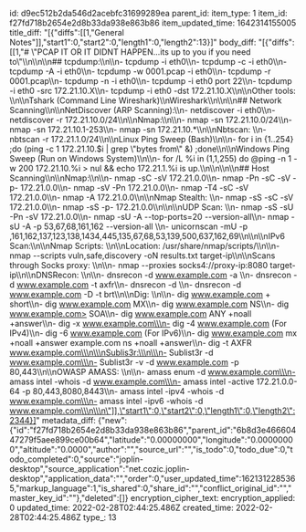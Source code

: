 id: d9ec512b2da546d2acebfc31699289ea
parent_id: 
item_type: 1
item_id: f27fd718b2654e2d8b33da938e863b86
item_updated_time: 1642314155005
title_diff: "[{\"diffs\":[[1,\"General Notes\"]],\"start1\":0,\"start2\":0,\"length1\":0,\"length2\":13}]"
body_diff: "[{\"diffs\":[[1,\"# \\\"PCAP IT OR IT DIDNT HAPPEN...its up to you if you need to\\\"\\\n\\\n\\\n## tcpdump:\\\n\\\n- tcpdump -i eth0\\\n- tcpdump -c -i eth0\\\n- tcpdump -A -i eth0\\\n- tcpdump -w 0001.pcap -i eth0\\\n- tcpdump -r 0001.pcap\\\n- tcpdump -n -i eth0\\\n- tcpdump -i eth0 port 22\\\n- tcpdump -i eth0 -src 172.21.10.X\\\n- tcpdump -i eth0 -dst 172.21.10.X\\\n\\\nOther tools: \\\n\\\nTshark (Command Line Wireshark)\\\nWireshark\\\n\\\n\\\n## Network Scanning\\\n\\\nNetDiscover (ARP Scanning):\\\n- netdiscover -i eth0\\\n- netdiscover -r 172.21.10.0/24\\\n\\\nNmap:\\\n\\\n- nmap -sn 172.21.10.0/24\\\n- nmap -sn 172.21.10.1-253\\\n- nmap -sn 172.21.10.*\\\n\\\nNbtscan: \\\n- nbtscan -r 172.21.1.0/24\\\n\\\nLinux Ping Sweep (Bash)\\\n\\\n- for i in {1..254} ;do (ping -c 1 172.21.10.$i | grep \\\"bytes from\\\" &) ;done\\\n\\\nWindows Ping Sweep (Run on Windows System)\\\n\\\n- for /L %i in (1,1,255) do @ping -n 1 -w 200 172.21.10.%i > nul && echo 172.21.1.%i is up.\\\n\\\n\\\n\\\n## Host Scanning\\\n\\\nNmap:\\\n\\\n- nmap -sC -sV 172.21.0.0\\\n- nmap -Pn -sC -sV -p- 172.21.0.0\\\n- nmap -sV -Pn 172.21.0.0\\\n- nmap -T4 -sC -sV 172.21.0.0\\\n- nmap -A 172.21.0.0\\\n\\\nNmap Stealth: \\\n- nmap -sS -sC -sV 172.21.0.0\\\n- nmap -sS -p- 172.21.0.0\\\n\\\n\\\nUDP Scan: \\\n- nmap -sS -sU -Pn -sV 172.21.0.0\\\n- nmap -sU -A --top-ports=20 --version-all\\\n- nmap -sU -A -p 53,67,68,161,162 --version-all \\\n- unicornscan -mU -p ,161,162,137,123,138,1434,445,135,67,68,53,139,500,637,162,69\\\n\\\n\\\nIPv6 Scan:\\\n\\\nNmap Scripts: \\\n\\\nLocation: /usr/share/nmap/scripts/\\\n\\\n- nmap --scripts vuln,safe,discovery -oN results.txt target-ip\\\n\\\nScans through Socks proxy: \\\n\\\n- nmap --proxies socks4://proxy-ip:8080 target-ip\\\n\\\nDNSRecon: \\\n\\\n- dnsrecon -d www.example.com -a \\\n- dnsrecon -d www.example.com -t axfr\\\n- dnsrecon -d <startIP-endIP>\\\n- dnsrecon -d www.example.com -D <namelist> -t brt\\\n\\\nDig: \\\n\\\n- dig www.example.com + short\\\n- dig www.example.com MX\\\n- dig www.example.com NS\\\n- dig www.example.com> SOA\\\n- dig www.example.com ANY +noall +answer\\\n- dig -x www.example.com\\\n- dig -4 www.example.com (For IPv4)\\\n- dig -6 www.example.com (For IPv6)\\\n- dig www.example.com mx +noall +answer example.com ns +noall +answer\\\n- dig -t AXFR www.example.com\\\n\\\nSublis3r:\\\n\\\n- Sublist3r -d www.example.com\\\n- Sublist3r -v -d www.example.com -p 80,443\\\n\\\nOWASP AMASS: \\\n\\\n- amass enum -d www.example.com\\\n- amass intel -whois -d www.example.com\\\n- amass intel -active 172.21.0.0-64 -p 80,443,8080,8443\\\n- amass intel -ipv4 -whois -d www.example.com\\\n- amass intel -ipv6 -whois -d www.example.com\\\n\\\n\"]],\"start1\":0,\"start2\":0,\"length1\":0,\"length2\":2344}]"
metadata_diff: {"new":{"id":"f27fd718b2654e2d8b33da938e863b86","parent_id":"6b8d3e46660447279f5aee899ce00b64","latitude":"0.00000000","longitude":"0.00000000","altitude":"0.0000","author":"","source_url":"","is_todo":0,"todo_due":0,"todo_completed":0,"source":"joplin-desktop","source_application":"net.cozic.joplin-desktop","application_data":"","order":0,"user_updated_time":1621312285365,"markup_language":1,"is_shared":0,"share_id":"","conflict_original_id":"","master_key_id":""},"deleted":[]}
encryption_cipher_text: 
encryption_applied: 0
updated_time: 2022-02-28T02:44:25.486Z
created_time: 2022-02-28T02:44:25.486Z
type_: 13